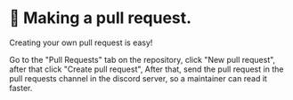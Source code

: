 # 🤝 Making a pull request.

Creating your own pull request is easy!

Go to the "Pull Requests" tab on the repository, click "New pull request", after that click "Create pull request", After that, send the pull request in the pull requests channel in the discord server, so a maintainer can read it faster.
